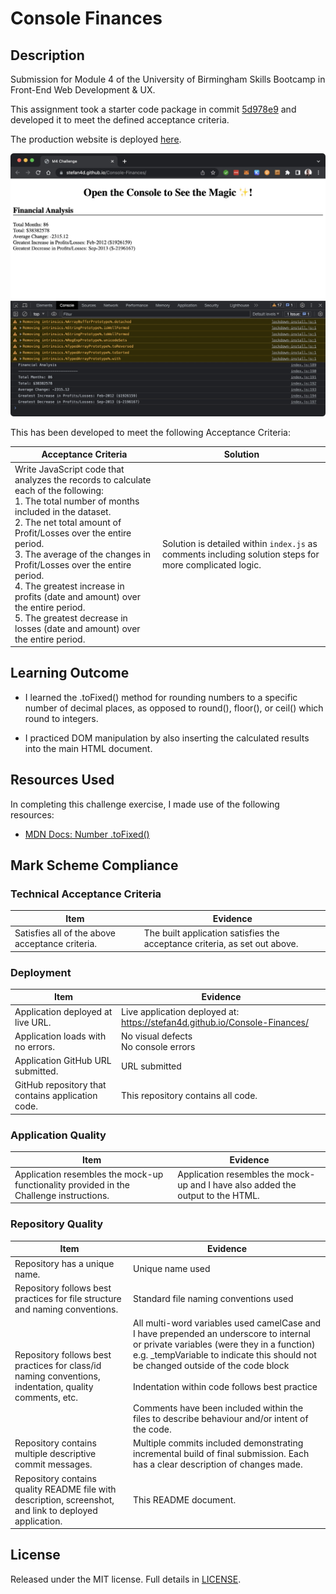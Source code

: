 # Console Finances

## Description

Submission for Module 4 of the University of Birmingham Skills Bootcamp in Front-End Web Development &amp; UX.

This assignment took a starter code package in commit [5d978e9](https://github.com/Stefan4D/Console-Finances/commit/5d978e93b0a4541e0999f1c1513cb21bba09b2a1) and developed it to meet the defined acceptance criteria.

The production website is deployed [here](https://stefan4d.github.io/Console-Finances/).

![Screenshot of deployed webpage](./images/deployed-app.jpg)

This has been developed to meet the following Acceptance Criteria:

| Acceptance Criteria                                                                                                                                                                                                                                                                                                                                                                                                                                          | Solution                                                                                                |
| ------------------------------------------------------------------------------------------------------------------------------------------------------------------------------------------------------------------------------------------------------------------------------------------------------------------------------------------------------------------------------------------------------------------------------------------------------------ | ------------------------------------------------------------------------------------------------------- |
| Write JavaScript code that analyzes the records to calculate each of the following:<br>1. The total number of months included in the dataset.<br>2. The net total amount of Profit/Losses over the entire period.<br>3. The average of the changes in Profit/Losses over the entire period.<br>4. The greatest increase in profits (date and amount) over the entire period.<br>5. The greatest decrease in losses (date and amount) over the entire period. | Solution is detailed within `index.js` as comments including solution steps for more complicated logic. |

## Learning Outcome

- I learned the .toFixed() method for rounding numbers to a specific number of decimal places, as opposed to round(), floor(), or ceil() which round to integers.

- I practiced DOM manipulation by also inserting the calculated results into the main HTML document.

## Resources Used

In completing this challenge exercise, I made use of the following resources:

- [MDN Docs: Number .toFixed()](https://developer.mozilla.org/en-US/docs/Web/JavaScript/Reference/Global_Objects/Number/toFixed)

## Mark Scheme Compliance

### Technical Acceptance Criteria

| Item                                            | Evidence                                                                   |
| ----------------------------------------------- | -------------------------------------------------------------------------- |
| Satisfies all of the above acceptance criteria. | The built application satisfies the acceptance criteria, as set out above. |

### Deployment

| Item                                              | Evidence                                                                   |
| ------------------------------------------------- | -------------------------------------------------------------------------- |
| Application deployed at live URL.                 | Live application deployed at: https://stefan4d.github.io/Console-Finances/ |
| Application loads with no errors.                 | No visual defects <br /> No console errors                                 |
| Application GitHub URL submitted.                 | URL submitted                                                              |
| GitHub repository that contains application code. | This repository contains all code.                                         |

### Application Quality

| Item                                                                                    | Evidence                                                                        |
| --------------------------------------------------------------------------------------- | ------------------------------------------------------------------------------- |
| Application resembles the mock-up functionality provided in the Challenge instructions. | Application resembles the mock-up and I have also added the output to the HTML. |

### Repository Quality

| Item                                                                                                    | Evidence                                                                                                                                                                                                                                                                                                                                                                                         |
| ------------------------------------------------------------------------------------------------------- | ------------------------------------------------------------------------------------------------------------------------------------------------------------------------------------------------------------------------------------------------------------------------------------------------------------------------------------------------------------------------------------------------ |
| Repository has a unique name.                                                                           | Unique name used                                                                                                                                                                                                                                                                                                                                                                                 |
| Repository follows best practices for file structure and naming conventions.                            | Standard file naming conventions used                                                                                                                                                                                                                                                                                                                                                            |
| Repository follows best practices for class/id naming conventions, indentation, quality comments, etc.  | All multi-word variables used camelCase and I have prepended an underscore to internal or private variables (were they in a function) e.g. \_tempVariable to indicate this should not be changed outside of the code block <br /><br /> Indentation within code follows best practice <br /><br /> Comments have been included within the files to describe behaviour and/or intent of the code. |
| Repository contains multiple descriptive commit messages.                                               | Multiple commits included demonstrating incremental build of final submission. Each has a clear description of changes made.                                                                                                                                                                                                                                                                     |
| Repository contains quality README file with description, screenshot, and link to deployed application. | This README document.                                                                                                                                                                                                                                                                                                                                                                            |

## License

Released under the MIT license. Full details in [LICENSE](./LICENSE).
